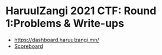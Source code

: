# HaruulZangi 2021 CTF:  Round 1:Problems & Write-ups


* https://dashboard.haruulzangi.mn/
* [Scoreboard](scoreboard.md) 

 


